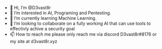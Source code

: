 - 👋 Hi, I’m @D3vast8r
- 👀 I’m interested in AI, Programing and Pentesting.
- 🌱 I’m currently learning Machine Learning.
- 💞️ I’m looking to collaborate on a fully working AI that can use tools to effectivly achive a security goal
- 📫 How to reach me please only reach me via discord D3vast8r#8176 or my site at d3vast8r.xyz

<!---
D3vast8r/D3vast8r is a ✨ special ✨ repository because its `README.md` (this file) appears on your GitHub profile.
You can click the Preview link to take a look at your changes.
--->
